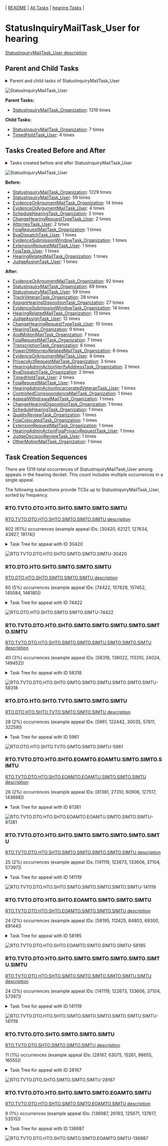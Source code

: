 <!-- DO NOT EDIT THIS FILE.  This file is autogenerated. -->
| [README](../README.md) | [All Tasks](../alltasks.md) | [hearing Tasks](tasklist.md) |

# StatusInquiryMailTask_User for hearing

[StatusInquiryMailTask_User description](../descr/StatusInquiryMailTask_User.md)

## Parent and Child Tasks

<details><summary markdown='span'>Parent and child tasks of StatusInquiryMailTask_User
</summary>

```
digraph G {
rankdir=LR;
node [shape=box]
"StatusInquiryMailTask_User" -> "StatusInquiryMailTask_Organization" [label=7]
"StatusInquiryMailTask_User" -> "TimedHoldTask_User" [label=4]
"StatusInquiryMailTask_Organization" -> "StatusInquiryMailTask_User" [label=1319]
}
```
</details>

![StatusInquiryMailTask_User](dot/StatusInquiryMailTask_User-parentchild.dot.png)

**Parent Tasks:**

   * [StatusInquiryMailTask_Organization](StatusInquiryMailTask_Organization.md): 1319 times

**Child Tasks:**

   * [StatusInquiryMailTask_Organization](StatusInquiryMailTask_Organization.md): 7 times
   * [TimedHoldTask_User](TimedHoldTask_User.md): 4 times

## Tasks Created Before and After

<details><summary markdown='span'>Tasks created before and after StatusInquiryMailTask_User</summary>

```
digraph G {
rankdir=LR;

"StatusInquiryMailTask_User" -> "EvidenceOrArgumentMailTask_Organization" [label=92]
"StatusInquiryMailTask_User" -> "StatusInquiryMailTask_Organization" [label=69]
"StatusInquiryMailTask_User" -> "StatusInquiryMailTask_User" [label=59]
"StatusInquiryMailTask_User" -> "TrackVeteranTask_Organization" [label=28]
"StatusInquiryMailTask_User" -> "AssignHearingDispositionTask_Organization" [label=27]
"StatusInquiryMailTask_User" -> "EvidenceSubmissionWindowTask_Organization" [label=14]
"StatusInquiryMailTask_User" -> "HearingRelatedMailTask_Organization" [label=13]
"StatusInquiryMailTask_User" -> "JudgeAssignTask_User" [label=12]
"StatusInquiryMailTask_User" -> "ChangeHearingRequestTypeTask_User" [label=10]
"StatusInquiryMailTask_User" -> "HearingTask_Organization" [label=9]
"StatusInquiryMailTask_User" -> "FoiaRequestMailTask_Organization" [label=7]
"StatusInquiryMailTask_User" -> "AodMotionMailTask_Organization" [label=7]
"StatusInquiryMailTask_User" -> "TranscriptionTask_Organization" [label=6]
"StatusInquiryMailTask_User" -> "PowerOfAttorneyRelatedMailTask_Organization" [label=6]
"StatusInquiryMailTask_User" -> "EvidenceOrArgumentMailTask_User" [label=4]
"StatusInquiryMailTask_User" -> "PrivacyActRequestMailTask_Organization" [label=3]
"StatusInquiryMailTask_User" -> "TimedHoldTask_User" [label=2]
"StatusInquiryMailTask_User" -> "HearingAdminActionVerifyAddressTask_Organization" [label=2]
"StatusInquiryMailTask_User" -> "BvaDispatchTask_Organization" [label=2]
"StatusInquiryMailTask_User" -> "ScheduleHearingTask_Organization" [label=1]
"StatusInquiryMailTask_User" -> "QualityReviewTask_Organization" [label=1]
"StatusInquiryMailTask_User" -> "OtherMotionMailTask_Organization" [label=1]
"StatusInquiryMailTask_User" -> "JudgeDecisionReviewTask_User" [label=1]
"StatusInquiryMailTask_User" -> "HearingAdminActionIncarceratedVeteranTask_User" [label=1]
"StatusInquiryMailTask_User" -> "HearingAdminActionFoiaPrivacyRequestTask_User" [label=1]
"StatusInquiryMailTask_User" -> "FoiaRequestMailTask_User" [label=1]
"StatusInquiryMailTask_User" -> "FoiaColocatedTask_Organization" [label=1]
"StatusInquiryMailTask_User" -> "ExtensionRequestMailTask_Organization" [label=1]
"StatusInquiryMailTask_User" -> "ControlledCorrespondenceMailTask_Organization" [label=1]
"StatusInquiryMailTask_User" -> "ChangeHearingDispositionTask_Organization" [label=1]
"StatusInquiryMailTask_User" -> "AppealWithdrawalMailTask_Organization" [label=1]
"StatusInquiryMailTask_Organization" -> "StatusInquiryMailTask_User" [label=1229]
"StatusInquiryMailTask_User" -> "StatusInquiryMailTask_User" [label=59]
"EvidenceOrArgumentMailTask_Organization" -> "StatusInquiryMailTask_User" [label=14]
"EvidenceOrArgumentMailTask_User" -> "StatusInquiryMailTask_User" [label=4]
"ScheduleHearingTask_Organization" -> "StatusInquiryMailTask_User" [label=2]
"ChangeHearingRequestTypeTask_User" -> "StatusInquiryMailTask_User" [label=2]
"AttorneyTask_User" -> "StatusInquiryMailTask_User" [label=2]
"JudgeAssignTask_User" -> "StatusInquiryMailTask_User" [label=1]
"HearingRelatedMailTask_Organization" -> "StatusInquiryMailTask_User" [label=1]
"FoiaTask_User" -> "StatusInquiryMailTask_User" [label=1]
"FoiaRequestMailTask_Organization" -> "StatusInquiryMailTask_User" [label=1]
"ExtensionRequestMailTask_User" -> "StatusInquiryMailTask_User" [label=1]
"EvidenceSubmissionWindowTask_Organization" -> "StatusInquiryMailTask_User" [label=1]
"BvaDispatchTask_User" -> "StatusInquiryMailTask_User" [label=1]
}
```
</details>

![StatusInquiryMailTask_User](dot/StatusInquiryMailTask_User.dot.png)

**Before:**

   * [StatusInquiryMailTask_Organization](StatusInquiryMailTask_Organization.md): 1229 times
   * [StatusInquiryMailTask_User](StatusInquiryMailTask_User.md): 59 times
   * [EvidenceOrArgumentMailTask_Organization](EvidenceOrArgumentMailTask_Organization.md): 14 times
   * [EvidenceOrArgumentMailTask_User](EvidenceOrArgumentMailTask_User.md): 4 times
   * [ScheduleHearingTask_Organization](ScheduleHearingTask_Organization.md): 2 times
   * [ChangeHearingRequestTypeTask_User](ChangeHearingRequestTypeTask_User.md): 2 times
   * [AttorneyTask_User](AttorneyTask_User.md): 2 times
   * [FoiaRequestMailTask_Organization](FoiaRequestMailTask_Organization.md): 1 times
   * [BvaDispatchTask_User](BvaDispatchTask_User.md): 1 times
   * [EvidenceSubmissionWindowTask_Organization](EvidenceSubmissionWindowTask_Organization.md): 1 times
   * [ExtensionRequestMailTask_User](ExtensionRequestMailTask_User.md): 1 times
   * [FoiaTask_User](FoiaTask_User.md): 1 times
   * [HearingRelatedMailTask_Organization](HearingRelatedMailTask_Organization.md): 1 times
   * [JudgeAssignTask_User](JudgeAssignTask_User.md): 1 times

**After:**

   * [EvidenceOrArgumentMailTask_Organization](EvidenceOrArgumentMailTask_Organization.md): 92 times
   * [StatusInquiryMailTask_Organization](StatusInquiryMailTask_Organization.md): 69 times
   * [StatusInquiryMailTask_User](StatusInquiryMailTask_User.md): 59 times
   * [TrackVeteranTask_Organization](TrackVeteranTask_Organization.md): 28 times
   * [AssignHearingDispositionTask_Organization](AssignHearingDispositionTask_Organization.md): 27 times
   * [EvidenceSubmissionWindowTask_Organization](EvidenceSubmissionWindowTask_Organization.md): 14 times
   * [HearingRelatedMailTask_Organization](HearingRelatedMailTask_Organization.md): 13 times
   * [JudgeAssignTask_User](JudgeAssignTask_User.md): 12 times
   * [ChangeHearingRequestTypeTask_User](ChangeHearingRequestTypeTask_User.md): 10 times
   * [HearingTask_Organization](HearingTask_Organization.md): 9 times
   * [AodMotionMailTask_Organization](AodMotionMailTask_Organization.md): 7 times
   * [FoiaRequestMailTask_Organization](FoiaRequestMailTask_Organization.md): 7 times
   * [TranscriptionTask_Organization](TranscriptionTask_Organization.md): 6 times
   * [PowerOfAttorneyRelatedMailTask_Organization](PowerOfAttorneyRelatedMailTask_Organization.md): 6 times
   * [EvidenceOrArgumentMailTask_User](EvidenceOrArgumentMailTask_User.md): 4 times
   * [PrivacyActRequestMailTask_Organization](PrivacyActRequestMailTask_Organization.md): 3 times
   * [HearingAdminActionVerifyAddressTask_Organization](HearingAdminActionVerifyAddressTask_Organization.md): 2 times
   * [BvaDispatchTask_Organization](BvaDispatchTask_Organization.md): 2 times
   * [TimedHoldTask_User](TimedHoldTask_User.md): 2 times
   * [FoiaRequestMailTask_User](FoiaRequestMailTask_User.md): 1 times
   * [HearingAdminActionIncarceratedVeteranTask_User](HearingAdminActionIncarceratedVeteranTask_User.md): 1 times
   * [ControlledCorrespondenceMailTask_Organization](ControlledCorrespondenceMailTask_Organization.md): 1 times
   * [AppealWithdrawalMailTask_Organization](AppealWithdrawalMailTask_Organization.md): 1 times
   * [ChangeHearingDispositionTask_Organization](ChangeHearingDispositionTask_Organization.md): 1 times
   * [ScheduleHearingTask_Organization](ScheduleHearingTask_Organization.md): 1 times
   * [QualityReviewTask_Organization](QualityReviewTask_Organization.md): 1 times
   * [FoiaColocatedTask_Organization](FoiaColocatedTask_Organization.md): 1 times
   * [ExtensionRequestMailTask_Organization](ExtensionRequestMailTask_Organization.md): 1 times
   * [HearingAdminActionFoiaPrivacyRequestTask_User](HearingAdminActionFoiaPrivacyRequestTask_User.md): 1 times
   * [JudgeDecisionReviewTask_User](JudgeDecisionReviewTask_User.md): 1 times
   * [OtherMotionMailTask_Organization](OtherMotionMailTask_Organization.md): 1 times

## Task Creation Sequences

There are 1319 total occurrences of StatusInquiryMailTask_User among appeals in the hearing docket.  This count includes multiple occurrences in a single appeal.

The following subsections provide TCSs up to StatusInquiryMailTask_User, sorted by frequency.

### RTO.TVTO.DTO.HTO.SHTO.SIMTO.SIMTO.SIMTU

[RTO.TVTO.DTO.HTO.SHTO.SIMTO.SIMTO.SIMTU description](../descr/RTO.TVTO.DTO.HTO.SHTO.SIMTO.SIMTO.SIMTU.md)

802 (61%) occurrences (example appeal IDs: [30420, 62127, 127634, 43927, 19174])

<details><summary markdown='span'>Task Tree for appeal with ID 30420</summary>

```
@startuml
skinparam {
  ObjectBorderColor #555
  ObjectBorderThickness 0
  ObjectFontStyle bold
  ObjectFontSize 14
  ObjectAttributeFontColor #333
  ObjectAttributeFontSize 12
}
  object 0.RootTask #8dd3c7 {
Organization
}
  object 1.TrackVeteranTask #bebada {
Organization
}
  object 2.DistributionTask #ffffb3 {
Organization
}
  object 3.HearingTask #fb8072 {
Organization
}
  object 4.ScheduleHearingTask #80b1d3 {
Organization
}
  object 5.HearingAdminActionVerifyAddressTask #ffed6f {
Organization
}
  object 6.StatusInquiryMailTask #fb8072 {
Organization
}
  object 7.StatusInquiryMailTask #fb8072 {
Organization
}
  object 8.StatusInquiryMailTask #fb8072 {
User  <back:white>    </back>
}
0.RootTask -- 1.TrackVeteranTask
0.RootTask -- 2.DistributionTask
2.DistributionTask -- 3.HearingTask
3.HearingTask -- 4.ScheduleHearingTask
4.ScheduleHearingTask -- 5.HearingAdminActionVerifyAddressTask
0.RootTask -- 6.StatusInquiryMailTask
6.StatusInquiryMailTask -- 7.StatusInquiryMailTask
7.StatusInquiryMailTask -- 8.StatusInquiryMailTask
@enduml
```
</details>

![RTO.TVTO.DTO.HTO.SHTO.SIMTO.SIMTO.SIMTU-30420](uml/RTO.TVTO.DTO.HTO.SHTO.SIMTO.SIMTO.SIMTU-30420.png)

### RTO.DTO.HTO.SHTO.SIMTO.SIMTO.SIMTU

[RTO.DTO.HTO.SHTO.SIMTO.SIMTO.SIMTU description](../descr/RTO.DTO.HTO.SHTO.SIMTO.SIMTO.SIMTU.md)

60 (5%) occurrences (example appeal IDs: [74422, 157828, 157452, 145584, 146180])

<details><summary markdown='span'>Task Tree for appeal with ID 74422</summary>

```
@startuml
skinparam {
  ObjectBorderColor #555
  ObjectBorderThickness 0
  ObjectFontStyle bold
  ObjectFontSize 14
  ObjectAttributeFontColor #333
  ObjectAttributeFontSize 12
}
  object 0.RootTask #8dd3c7 {
Organization
}
  object 1.TrackVeteranTask #bebada {
Organization
}
  object 2.DistributionTask #ffffb3 {
Organization
}
  object 3.HearingTask #fb8072 {
Organization
}
  object 4.ScheduleHearingTask #80b1d3 {
Organization
}
  object 5.HearingAdminActionVerifyAddressTask #ffed6f {
Organization
}
  object 6.TrackVeteranTask #bebada {
Organization
}
  object 7.StatusInquiryMailTask #fb8072 {
Organization
}
  object 8.StatusInquiryMailTask #fb8072 {
Organization
}
  object 9.StatusInquiryMailTask #fb8072 {
User  <back:white>    </back>
}
  object 10.TrackVeteranTask #bebada {
Organization
}
  object 11.TrackVeteranTask #bebada {
Organization
}
0.RootTask -- 1.TrackVeteranTask
0.RootTask -- 2.DistributionTask
2.DistributionTask -- 3.HearingTask
3.HearingTask -- 4.ScheduleHearingTask
4.ScheduleHearingTask -- 5.HearingAdminActionVerifyAddressTask
0.RootTask -- 6.TrackVeteranTask
0.RootTask -- 7.StatusInquiryMailTask
7.StatusInquiryMailTask -- 8.StatusInquiryMailTask
8.StatusInquiryMailTask -- 9.StatusInquiryMailTask
0.RootTask -- 10.TrackVeteranTask
0.RootTask -- 11.TrackVeteranTask
@enduml
```
</details>

![RTO.DTO.HTO.SHTO.SIMTO.SIMTO.SIMTU-74422](uml/RTO.DTO.HTO.SHTO.SIMTO.SIMTO.SIMTU-74422.png)

### RTO.TVTO.DTO.HTO.SHTO.SIMTO.SIMTO.SIMTU.SIMTO.SIMTO.SIMTU

[RTO.TVTO.DTO.HTO.SHTO.SIMTO.SIMTO.SIMTU.SIMTO.SIMTO.SIMTU description](../descr/RTO.TVTO.DTO.HTO.SHTO.SIMTO.SIMTO.SIMTU.SIMTO.SIMTO.SIMTU.md)

40 (3%) occurrences (example appeal IDs: [58318, 138022, 113310, 24024, 149452])

<details><summary markdown='span'>Task Tree for appeal with ID 58318</summary>

```
@startuml
skinparam {
  ObjectBorderColor #555
  ObjectBorderThickness 0
  ObjectFontStyle bold
  ObjectFontSize 14
  ObjectAttributeFontColor #333
  ObjectAttributeFontSize 12
}
  object 0.RootTask #8dd3c7 {
Organization
}
  object 1.TrackVeteranTask #bebada {
Organization
}
  object 2.DistributionTask #ffffb3 {
Organization
}
  object 3.HearingTask #fb8072 {
Organization
}
  object 4.ScheduleHearingTask #80b1d3 {
Organization
}
  object 5.StatusInquiryMailTask #fb8072 {
Organization
}
  object 6.StatusInquiryMailTask #fb8072 {
Organization
}
  object 7.StatusInquiryMailTask #fb8072 {
User  <back:white>    </back>
}
  object 8.StatusInquiryMailTask #fb8072 {
Organization
}
  object 9.StatusInquiryMailTask #fb8072 {
Organization
}
  object 10.StatusInquiryMailTask #fb8072 {
User  <back:white>    </back>
}
0.RootTask -- 1.TrackVeteranTask
0.RootTask -- 2.DistributionTask
2.DistributionTask -- 3.HearingTask
3.HearingTask -- 4.ScheduleHearingTask
0.RootTask -- 5.StatusInquiryMailTask
5.StatusInquiryMailTask -- 6.StatusInquiryMailTask
6.StatusInquiryMailTask -- 7.StatusInquiryMailTask
0.RootTask -- 8.StatusInquiryMailTask
8.StatusInquiryMailTask -- 9.StatusInquiryMailTask
9.StatusInquiryMailTask -- 10.StatusInquiryMailTask
@enduml
```
</details>

![RTO.TVTO.DTO.HTO.SHTO.SIMTO.SIMTO.SIMTU.SIMTO.SIMTO.SIMTU-58318](uml/RTO.TVTO.DTO.HTO.SHTO.SIMTO.SIMTO.SIMTU.SIMTO.SIMTO.SIMTU-58318.png)

### RTO.DTO.HTO.SHTO.TVTO.SIMTO.SIMTO.SIMTU

[RTO.DTO.HTO.SHTO.TVTO.SIMTO.SIMTO.SIMTU description](../descr/RTO.DTO.HTO.SHTO.TVTO.SIMTO.SIMTO.SIMTU.md)

28 (2%) occurrences (example appeal IDs: [5961, 122442, 30035, 57811, 32259])

<details><summary markdown='span'>Task Tree for appeal with ID 5961</summary>

```
@startuml
skinparam {
  ObjectBorderColor #555
  ObjectBorderThickness 0
  ObjectFontStyle bold
  ObjectFontSize 14
  ObjectAttributeFontColor #333
  ObjectAttributeFontSize 12
}
  object 0.RootTask #8dd3c7 {
Organization
}
  object 1.DistributionTask #ffffb3 {
Organization
}
  object 2.HearingTask #fb8072 {
Organization
}
  object 3.ScheduleHearingTask #80b1d3 {
Organization
}
  object 4.TrackVeteranTask #bebada {
Organization
}
  object 5.HearingAdminActionVerifyAddressTask #ffed6f {
Organization
}
  object 6.StatusInquiryMailTask #fb8072 {
Organization
}
  object 7.StatusInquiryMailTask #fb8072 {
Organization
}
  object 8.StatusInquiryMailTask #fb8072 {
User  <back:white>    </back>
}
  object 9.StatusInquiryMailTask #fb8072 {
User  <back:white>    </back>
}
0.RootTask -- 1.DistributionTask
1.DistributionTask -- 2.HearingTask
2.HearingTask -- 3.ScheduleHearingTask
0.RootTask -- 4.TrackVeteranTask
3.ScheduleHearingTask -- 5.HearingAdminActionVerifyAddressTask
0.RootTask -- 6.StatusInquiryMailTask
6.StatusInquiryMailTask -- 7.StatusInquiryMailTask
7.StatusInquiryMailTask -- 8.StatusInquiryMailTask
7.StatusInquiryMailTask -- 9.StatusInquiryMailTask
@enduml
```
</details>

![RTO.DTO.HTO.SHTO.TVTO.SIMTO.SIMTO.SIMTU-5961](uml/RTO.DTO.HTO.SHTO.TVTO.SIMTO.SIMTO.SIMTU-5961.png)

### RTO.TVTO.DTO.HTO.SHTO.EOAMTO.EOAMTU.SIMTO.SIMTO.SIMTU

[RTO.TVTO.DTO.HTO.SHTO.EOAMTO.EOAMTU.SIMTO.SIMTO.SIMTU description](../descr/RTO.TVTO.DTO.HTO.SHTO.EOAMTO.EOAMTU.SIMTO.SIMTO.SIMTU.md)

26 (2%) occurrences (example appeal IDs: [81381, 27310, 60906, 127517, 143698])

<details><summary markdown='span'>Task Tree for appeal with ID 81381</summary>

```
@startuml
skinparam {
  ObjectBorderColor #555
  ObjectBorderThickness 0
  ObjectFontStyle bold
  ObjectFontSize 14
  ObjectAttributeFontColor #333
  ObjectAttributeFontSize 12
}
  object 0.RootTask #8dd3c7 {
Organization
}
  object 1.TrackVeteranTask #bebada {
Organization
}
  object 2.DistributionTask #ffffb3 {
Organization
}
  object 3.HearingTask #fb8072 {
Organization
}
  object 4.ScheduleHearingTask #80b1d3 {
Organization
}
  object 5.EvidenceOrArgumentMailTask #ffffb3 {
Organization
}
  object 6.EvidenceOrArgumentMailTask #ffffb3 {
User
}
  object 7.HearingAdminActionVerifyAddressTask #ffed6f {
Organization
}
  object 8.StatusInquiryMailTask #fb8072 {
Organization
}
  object 9.StatusInquiryMailTask #fb8072 {
Organization
}
  object 10.StatusInquiryMailTask #fb8072 {
User  <back:white>    </back>
}
0.RootTask -- 1.TrackVeteranTask
0.RootTask -- 2.DistributionTask
2.DistributionTask -- 3.HearingTask
3.HearingTask -- 4.ScheduleHearingTask
0.RootTask -- 5.EvidenceOrArgumentMailTask
5.EvidenceOrArgumentMailTask -- 6.EvidenceOrArgumentMailTask
4.ScheduleHearingTask -- 7.HearingAdminActionVerifyAddressTask
0.RootTask -- 8.StatusInquiryMailTask
8.StatusInquiryMailTask -- 9.StatusInquiryMailTask
9.StatusInquiryMailTask -- 10.StatusInquiryMailTask
@enduml
```
</details>

![RTO.TVTO.DTO.HTO.SHTO.EOAMTO.EOAMTU.SIMTO.SIMTO.SIMTU-81381](uml/RTO.TVTO.DTO.HTO.SHTO.EOAMTO.EOAMTU.SIMTO.SIMTO.SIMTU-81381.png)

### RTO.TVTO.DTO.HTO.SHTO.SIMTO.SIMTO.SIMTO.SIMTO.SIMTU

[RTO.TVTO.DTO.HTO.SHTO.SIMTO.SIMTO.SIMTO.SIMTO.SIMTU description](../descr/RTO.TVTO.DTO.HTO.SHTO.SIMTO.SIMTO.SIMTO.SIMTO.SIMTU.md)

25 (2%) occurrences (example appeal IDs: [141119, 122673, 133606, 37104, 57397])

<details><summary markdown='span'>Task Tree for appeal with ID 141119</summary>

```
@startuml
skinparam {
  ObjectBorderColor #555
  ObjectBorderThickness 0
  ObjectFontStyle bold
  ObjectFontSize 14
  ObjectAttributeFontColor #333
  ObjectAttributeFontSize 12
}
  object 0.RootTask #8dd3c7 {
Organization
}
  object 1.TrackVeteranTask #bebada {
Organization
}
  object 2.DistributionTask #ffffb3 {
Organization
}
  object 3.HearingTask #fb8072 {
Organization
}
  object 4.ScheduleHearingTask #80b1d3 {
Organization
}
  object 5.StatusInquiryMailTask #fb8072 {
Organization
}
  object 6.StatusInquiryMailTask #fb8072 {
Organization
}
  object 7.StatusInquiryMailTask #fb8072 {
Organization
}
  object 8.StatusInquiryMailTask #fb8072 {
Organization
}
  object 9.StatusInquiryMailTask #fb8072 {
User  <back:white>    </back>
}
  object 10.StatusInquiryMailTask #fb8072 {
User  <back:white>    </back>
}
0.RootTask -- 1.TrackVeteranTask
0.RootTask -- 2.DistributionTask
2.DistributionTask -- 3.HearingTask
3.HearingTask -- 4.ScheduleHearingTask
0.RootTask -- 5.StatusInquiryMailTask
5.StatusInquiryMailTask -- 6.StatusInquiryMailTask
0.RootTask -- 7.StatusInquiryMailTask
7.StatusInquiryMailTask -- 8.StatusInquiryMailTask
6.StatusInquiryMailTask -- 9.StatusInquiryMailTask
8.StatusInquiryMailTask -- 10.StatusInquiryMailTask
@enduml
```
</details>

![RTO.TVTO.DTO.HTO.SHTO.SIMTO.SIMTO.SIMTO.SIMTO.SIMTU-141119](uml/RTO.TVTO.DTO.HTO.SHTO.SIMTO.SIMTO.SIMTO.SIMTO.SIMTU-141119.png)

### RTO.TVTO.DTO.HTO.SHTO.EOAMTO.SIMTO.SIMTO.SIMTU

[RTO.TVTO.DTO.HTO.SHTO.EOAMTO.SIMTO.SIMTO.SIMTU description](../descr/RTO.TVTO.DTO.HTO.SHTO.EOAMTO.SIMTO.SIMTO.SIMTU.md)

24 (2%) occurrences (example appeal IDs: [58195, 112425, 84803, 69300, 69144])

<details><summary markdown='span'>Task Tree for appeal with ID 58195</summary>

```
@startuml
skinparam {
  ObjectBorderColor #555
  ObjectBorderThickness 0
  ObjectFontStyle bold
  ObjectFontSize 14
  ObjectAttributeFontColor #333
  ObjectAttributeFontSize 12
}
  object 0.RootTask #8dd3c7 {
Organization
}
  object 1.TrackVeteranTask #bebada {
Organization
}
  object 2.DistributionTask #ffffb3 {
Organization
}
  object 3.HearingTask #fb8072 {
Organization
}
  object 4.ScheduleHearingTask #80b1d3 {
Organization
}
  object 5.EvidenceOrArgumentMailTask #ffffb3 {
Organization
}
  object 6.StatusInquiryMailTask #fb8072 {
Organization
}
  object 7.StatusInquiryMailTask #fb8072 {
Organization
}
  object 8.StatusInquiryMailTask #fb8072 {
User  <back:white>    </back>
}
0.RootTask -- 1.TrackVeteranTask
0.RootTask -- 2.DistributionTask
2.DistributionTask -- 3.HearingTask
3.HearingTask -- 4.ScheduleHearingTask
0.RootTask -- 5.EvidenceOrArgumentMailTask
0.RootTask -- 6.StatusInquiryMailTask
6.StatusInquiryMailTask -- 7.StatusInquiryMailTask
7.StatusInquiryMailTask -- 8.StatusInquiryMailTask
@enduml
```
</details>

![RTO.TVTO.DTO.HTO.SHTO.EOAMTO.SIMTO.SIMTO.SIMTU-58195](uml/RTO.TVTO.DTO.HTO.SHTO.EOAMTO.SIMTO.SIMTO.SIMTU-58195.png)

### RTO.TVTO.DTO.HTO.SHTO.SIMTO.SIMTO.SIMTO.SIMTO.SIMTU.SIMTU

[RTO.TVTO.DTO.HTO.SHTO.SIMTO.SIMTO.SIMTO.SIMTO.SIMTU.SIMTU description](../descr/RTO.TVTO.DTO.HTO.SHTO.SIMTO.SIMTO.SIMTO.SIMTO.SIMTU.SIMTU.md)

24 (2%) occurrences (example appeal IDs: [141119, 122673, 133606, 37104, 57397])

<details><summary markdown='span'>Task Tree for appeal with ID 141119</summary>

```
@startuml
skinparam {
  ObjectBorderColor #555
  ObjectBorderThickness 0
  ObjectFontStyle bold
  ObjectFontSize 14
  ObjectAttributeFontColor #333
  ObjectAttributeFontSize 12
}
  object 0.RootTask #8dd3c7 {
Organization
}
  object 1.TrackVeteranTask #bebada {
Organization
}
  object 2.DistributionTask #ffffb3 {
Organization
}
  object 3.HearingTask #fb8072 {
Organization
}
  object 4.ScheduleHearingTask #80b1d3 {
Organization
}
  object 5.StatusInquiryMailTask #fb8072 {
Organization
}
  object 6.StatusInquiryMailTask #fb8072 {
Organization
}
  object 7.StatusInquiryMailTask #fb8072 {
Organization
}
  object 8.StatusInquiryMailTask #fb8072 {
Organization
}
  object 9.StatusInquiryMailTask #fb8072 {
User  <back:white>    </back>
}
  object 10.StatusInquiryMailTask #fb8072 {
User  <back:white>    </back>
}
0.RootTask -- 1.TrackVeteranTask
0.RootTask -- 2.DistributionTask
2.DistributionTask -- 3.HearingTask
3.HearingTask -- 4.ScheduleHearingTask
0.RootTask -- 5.StatusInquiryMailTask
5.StatusInquiryMailTask -- 6.StatusInquiryMailTask
0.RootTask -- 7.StatusInquiryMailTask
7.StatusInquiryMailTask -- 8.StatusInquiryMailTask
6.StatusInquiryMailTask -- 9.StatusInquiryMailTask
8.StatusInquiryMailTask -- 10.StatusInquiryMailTask
@enduml
```
</details>

![RTO.TVTO.DTO.HTO.SHTO.SIMTO.SIMTO.SIMTO.SIMTO.SIMTU.SIMTU-141119](uml/RTO.TVTO.DTO.HTO.SHTO.SIMTO.SIMTO.SIMTO.SIMTO.SIMTU.SIMTU-141119.png)

### RTO.TVTO.DTO.SHTO.SIMTO.SIMTO.SIMTU

[RTO.TVTO.DTO.SHTO.SIMTO.SIMTO.SIMTU description](../descr/RTO.TVTO.DTO.SHTO.SIMTO.SIMTO.SIMTU.md)

11 (1%) occurrences (example appeal IDs: [28167, 63075, 15261, 98655, 16555])

<details><summary markdown='span'>Task Tree for appeal with ID 28167</summary>

```
@startuml
skinparam {
  ObjectBorderColor #555
  ObjectBorderThickness 0
  ObjectFontStyle bold
  ObjectFontSize 14
  ObjectAttributeFontColor #333
  ObjectAttributeFontSize 12
}
  object 0.RootTask #8dd3c7 {
Organization
}
  object 1.TrackVeteranTask #bebada {
Organization
}
  object 2.DistributionTask #ffffb3 {
Organization
}
  object 3.HearingTask #fb8072 {
Organization
}
  object 4.ScheduleHearingTask #80b1d3 {
Organization
}
  object 5.HearingAdminActionVerifyAddressTask #ffed6f {
Organization
}
  object 6.StatusInquiryMailTask #fb8072 {
Organization
}
  object 7.StatusInquiryMailTask #fb8072 {
Organization
}
  object 8.StatusInquiryMailTask #fb8072 {
User  <back:white>    </back>
}
  object 9.AssignHearingDispositionTask #8dd3c7 {
Organization
}
  object 10.HearingTask #fb8072 {
Organization
}
  object 11.ScheduleHearingTask #80b1d3 {
Organization
}
  object 12.AssignHearingDispositionTask #8dd3c7 {
Organization
}
0.RootTask -- 1.TrackVeteranTask
0.RootTask -- 2.DistributionTask
2.DistributionTask -- 3.HearingTask
3.HearingTask -- 4.ScheduleHearingTask
4.ScheduleHearingTask -- 5.HearingAdminActionVerifyAddressTask
0.RootTask -- 6.StatusInquiryMailTask
6.StatusInquiryMailTask -- 7.StatusInquiryMailTask
7.StatusInquiryMailTask -- 8.StatusInquiryMailTask
3.HearingTask -- 9.AssignHearingDispositionTask
2.DistributionTask -- 10.HearingTask
10.HearingTask -- 11.ScheduleHearingTask
10.HearingTask -- 12.AssignHearingDispositionTask
@enduml
```
</details>

![RTO.TVTO.DTO.SHTO.SIMTO.SIMTO.SIMTU-28167](uml/RTO.TVTO.DTO.SHTO.SIMTO.SIMTO.SIMTU-28167.png)

### RTO.TVTO.DTO.HTO.SHTO.SIMTO.SIMTO.EOAMTO.SIMTU

[RTO.TVTO.DTO.HTO.SHTO.SIMTO.SIMTO.EOAMTO.SIMTU description](../descr/RTO.TVTO.DTO.HTO.SHTO.SIMTO.SIMTO.EOAMTO.SIMTU.md)

9 (1%) occurrences (example appeal IDs: [136987, 26193, 125671, 137617, 53515])

<details><summary markdown='span'>Task Tree for appeal with ID 136987</summary>

```
@startuml
skinparam {
  ObjectBorderColor #555
  ObjectBorderThickness 0
  ObjectFontStyle bold
  ObjectFontSize 14
  ObjectAttributeFontColor #333
  ObjectAttributeFontSize 12
}
  object 0.RootTask #8dd3c7 {
Organization
}
  object 1.TrackVeteranTask #bebada {
Organization
}
  object 2.DistributionTask #ffffb3 {
Organization
}
  object 3.HearingTask #fb8072 {
Organization
}
  object 4.ScheduleHearingTask #80b1d3 {
Organization
}
  object 5.StatusInquiryMailTask #fb8072 {
Organization
}
  object 6.StatusInquiryMailTask #fb8072 {
Organization
}
  object 7.EvidenceOrArgumentMailTask #ffffb3 {
Organization
}
  object 8.StatusInquiryMailTask #fb8072 {
User  <back:white>    </back>
}
0.RootTask -- 1.TrackVeteranTask
0.RootTask -- 2.DistributionTask
2.DistributionTask -- 3.HearingTask
3.HearingTask -- 4.ScheduleHearingTask
0.RootTask -- 5.StatusInquiryMailTask
5.StatusInquiryMailTask -- 6.StatusInquiryMailTask
0.RootTask -- 7.EvidenceOrArgumentMailTask
6.StatusInquiryMailTask -- 8.StatusInquiryMailTask
@enduml
```
</details>

![RTO.TVTO.DTO.HTO.SHTO.SIMTO.SIMTO.EOAMTO.SIMTU-136987](uml/RTO.TVTO.DTO.HTO.SHTO.SIMTO.SIMTO.EOAMTO.SIMTU-136987.png)

